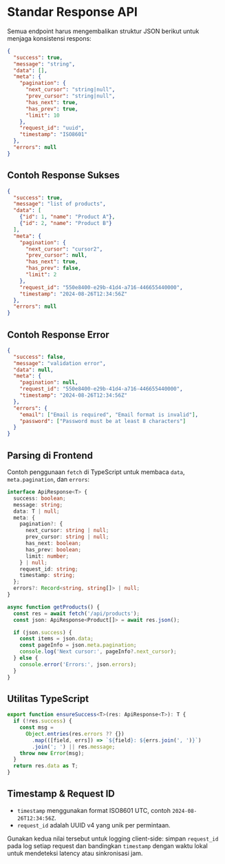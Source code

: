 # Standar Response API

Semua endpoint harus mengembalikan struktur JSON berikut untuk menjaga konsistensi respons:

```json
{
  "success": true,
  "message": "string",
  "data": [],
  "meta": {
    "pagination": {
      "next_cursor": "string|null",
      "prev_cursor": "string|null",
      "has_next": true,
      "has_prev": true,
      "limit": 10
    },
    "request_id": "uuid",
    "timestamp": "ISO8601"
  },
  "errors": null
}
```

## Contoh Response Sukses

```json
{
  "success": true,
  "message": "list of products",
  "data": [
    {"id": 1, "name": "Product A"},
    {"id": 2, "name": "Product B"}
  ],
  "meta": {
    "pagination": {
      "next_cursor": "cursor2",
      "prev_cursor": null,
      "has_next": true,
      "has_prev": false,
      "limit": 2
    },
    "request_id": "550e8400-e29b-41d4-a716-446655440000",
    "timestamp": "2024-08-26T12:34:56Z"
  },
  "errors": null
}
```

## Contoh Response Error

```json
{
  "success": false,
  "message": "validation error",
  "data": null,
  "meta": {
    "pagination": null,
    "request_id": "550e8400-e29b-41d4-a716-446655440000",
    "timestamp": "2024-08-26T12:34:56Z"
  },
  "errors": {
    "email": ["Email is required", "Email format is invalid"],
    "password": ["Password must be at least 8 characters"]
  }
}
```

## Parsing di Frontend

Contoh penggunaan `fetch` di TypeScript untuk membaca `data`, `meta.pagination`, dan `errors`:

```ts
interface ApiResponse<T> {
  success: boolean;
  message: string;
  data: T | null;
  meta: {
    pagination?: {
      next_cursor: string | null;
      prev_cursor: string | null;
      has_next: boolean;
      has_prev: boolean;
      limit: number;
    } | null;
    request_id: string;
    timestamp: string;
  };
  errors?: Record<string, string[]> | null;
}

async function getProducts() {
  const res = await fetch('/api/products');
  const json: ApiResponse<Product[]> = await res.json();

  if (json.success) {
    const items = json.data;
    const pageInfo = json.meta.pagination;
    console.log('Next cursor:', pageInfo?.next_cursor);
  } else {
    console.error('Errors:', json.errors);
  }
}
```

## Utilitas TypeScript

```ts
export function ensureSuccess<T>(res: ApiResponse<T>): T {
  if (!res.success) {
    const msg =
      Object.entries(res.errors ?? {})
        .map(([field, errs]) => `${field}: ${errs.join(', ')}`)
        .join('; ') || res.message;
    throw new Error(msg);
  }
  return res.data as T;
}
```

## Timestamp & Request ID

- `timestamp` menggunakan format ISO8601 UTC, contoh `2024-08-26T12:34:56Z`.
- `request_id` adalah UUID v4 yang unik per permintaan.

Gunakan kedua nilai tersebut untuk logging client-side: simpan `request_id` pada log setiap request dan bandingkan `timestamp` dengan waktu lokal untuk mendeteksi latency atau sinkronisasi jam.

